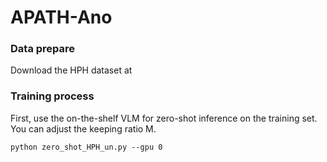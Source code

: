 # APATH-Ano

### Data prepare
Download the HPH dataset at 

### Training process

First, use the on-the-shelf VLM for zero-shot inference on the training set.
You can adjust the keeping ratio M.
```
python zero_shot_HPH_un.py --gpu 0
```
